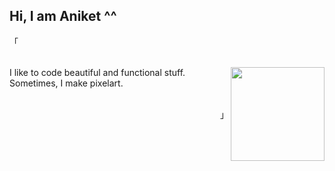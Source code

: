 <h2 align="left">Hi, I am Aniket ^^</h2>
<p align="left">「</p>
<br>
<div align="center">

<img align="right" height="150" src="https://github.com/re1san/re1san/blob/main/Blink.gif?raw=true" />
<div align="left">
I like to code beautiful and functional stuff.
Sometimes, I make pixelart.
</div>

</div>
<br>
<p align="right">」</p>

